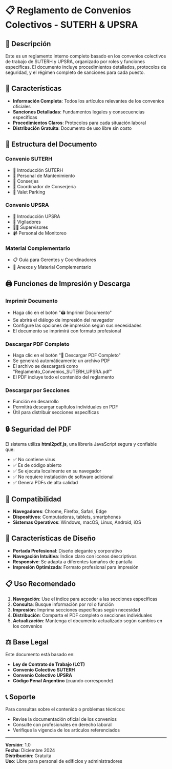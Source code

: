 # 📋 Reglamento de Convenios Colectivos - SUTERH & UPSRA

## 📖 Descripción

Este es un reglamento interno completo basado en los convenios colectivos de trabajo de SUTERH y UPSRA, organizado por roles y funciones específicas. El documento incluye procedimientos detallados, protocolos de seguridad, y el régimen completo de sanciones para cada puesto.

## 🎯 Características

- **Información Completa**: Todos los artículos relevantes de los convenios oficiales
- **Sanciones Detalladas**: Fundamentos legales y consecuencias específicas
- **Procedimientos Claros**: Protocolos para cada situación laboral
- **Distribución Gratuita**: Documento de uso libre sin costo

## 📁 Estructura del Documento

### Convenio SUTERH
- 📖 Introducción SUTERH
- 🔧 Personal de Mantenimiento
- 🏢 Conserjes
- 👥 Coordinador de Conserjería
- 🚗 Valet Parking

### Convenio UPSRA
- 📖 Introducción UPSRA
- 👮 Vigiladores
- 👨‍💼 Supervisores
- 📹 Personal de Monitoreo

### Material Complementario
- 📋 Guía para Gerentes y Coordinadores
- 📎 Anexos y Material Complementario

## 🖨️ Funciones de Impresión y Descarga

### Imprimir Documento
- Haga clic en el botón "🖨️ Imprimir Documento"
- Se abrirá el diálogo de impresión del navegador
- Configure las opciones de impresión según sus necesidades
- El documento se imprimirá con formato profesional

### Descargar PDF Completo
- Haga clic en el botón "📄 Descargar PDF Completo"
- Se generará automáticamente un archivo PDF
- El archivo se descargará como "Reglamento_Convenios_SUTERH_UPSRA.pdf"
- El PDF incluye todo el contenido del reglamento

### Descargar por Secciones
- Función en desarrollo
- Permitirá descargar capítulos individuales en PDF
- Útil para distribuir secciones específicas

## 🔒 Seguridad del PDF

El sistema utiliza **html2pdf.js**, una librería JavaScript segura y confiable que:
- ✅ No contiene virus
- ✅ Es de código abierto
- ✅ Se ejecuta localmente en su navegador
- ✅ No requiere instalación de software adicional
- ✅ Genera PDFs de alta calidad

## 📱 Compatibilidad

- **Navegadores**: Chrome, Firefox, Safari, Edge
- **Dispositivos**: Computadoras, tablets, smartphones
- **Sistemas Operativos**: Windows, macOS, Linux, Android, iOS

## 🎨 Características de Diseño

- **Portada Profesional**: Diseño elegante y corporativo
- **Navegación Intuitiva**: Índice claro con iconos descriptivos
- **Responsive**: Se adapta a diferentes tamaños de pantalla
- **Impresión Optimizada**: Formato profesional para impresión

## 📋 Uso Recomendado

1. **Navegación**: Use el índice para acceder a las secciones específicas
2. **Consulta**: Busque información por rol o función
3. **Impresión**: Imprima secciones específicas según necesidad
4. **Distribución**: Comparta el PDF completo o secciones individuales
5. **Actualización**: Mantenga el documento actualizado según cambios en los convenios

## ⚖️ Base Legal

Este documento está basado en:
- **Ley de Contrato de Trabajo (LCT)**
- **Convenio Colectivo SUTERH**
- **Convenio Colectivo UPSRA**
- **Código Penal Argentino** (cuando corresponde)

## 📞 Soporte

Para consultas sobre el contenido o problemas técnicos:
- Revise la documentación oficial de los convenios
- Consulte con profesionales en derecho laboral
- Verifique la vigencia de los artículos referenciados

---

**Versión**: 1.0  
**Fecha**: Diciembre 2024  
**Distribución**: Gratuita  
**Uso**: Libre para personal de edificios y administradores 